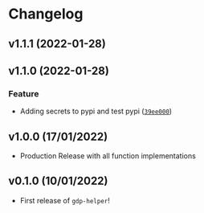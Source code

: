# Changelog

<!--next-version-placeholder-->

## v1.1.1 (2022-01-28)


## v1.1.0 (2022-01-28)
### Feature
* Adding secrets to pypi and test pypi ([`39ee000`](https://github.com/UBC-MDS/gdphelper/commit/39ee0006d9f1a42e1fb67d40332ff0d98287591c))

## v1.0.0 (17/01/2022)

- Production Release with all function implementations

## v0.1.0 (10/01/2022)

- First release of `gdp-helper`!
